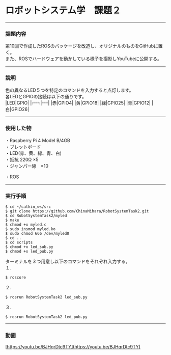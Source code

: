 # ロボットシステム学　課題２

---

### 課題内容

第10回で作成したROSのパッケージを改造し、オリジナルのものをGitHubに置く。   
また、ROSでハードウェアを動かしている様子を撮影しYouTubeに公開する。

---

### 説明   

色の異なるLED５つを特定のコマンドを入力すると点灯します。   
各LEDとGPIOの接続は以下の通りです。   
|LED|GPIO|
|:---:|---|
|赤|GPIO4|
|黄|GPIO18|
|緑|GPIO25|
|青|GPIO12|
|白|GPIO26|

---

### 使用した物

・Raspberry Pi 4 Model B/4GB   
・ブレットボード   
・LED(赤、黄、緑、青、白)   
・抵抗 220Ω ×5   
・ジャンパー線　×10  

・ROS   


---

### 実行手順

```
$ cd ~/catkin_ws/src
$ git clone https://github.com/ChinaMihara/RobotSystemTask2.git
$ cd RobotSystemTask2/myled
$ make
$ chmod +x myled.c
$ sudo insmod myled.ko
$ sudo chmod 666 /dev/myled0
$ cd ..
$ cd scripts
$ chmod +x led_sub.py
$ chmod +x led_pub.py
```
ターミナルを３つ用意し以下のコマンドをそれぞれ入力する。   
１．
```
$ roscore
```
２．
```
$ rosrun RobotSystemTask2 led_sub.py
```
３．
```
$ rosrun RobotSystemTask2 led_pub.py
```

---

### 動画

[https://youtu.be/BJHqrDtc9TY](https://youtu.be/BJHqrDtc9TY)
